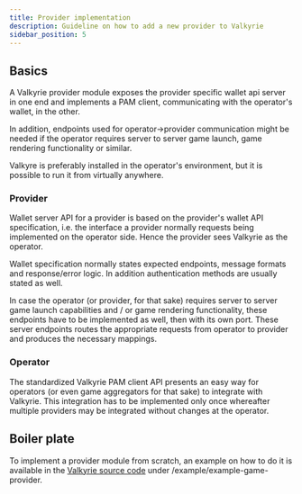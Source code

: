 ```yaml
---
title: Provider implementation
description: Guideline on how to add a new provider to Valkyrie 
sidebar_position: 5
---
```


## Basics
A Valkyrie provider module exposes the provider specific wallet api server in one end and implements a PAM client, communicating with the operator's wallet, in the other.

In addition, endpoints used for operator->provider communication might be needed if the operator requires server to server game launch, game rendering functionality or similar.

Valkyre is preferably installed in the operator's environment, but it is possible to run it from virtually anywhere.

### Provider
Wallet server API for a provider is based on the provider's wallet API specification, i.e. the interface a provider normally requests being implemented on the operator side. Hence the provider sees Valkyrie as the operator.

Wallet specification normally states expected endpoints, message formats and response/error logic. In addition authentication methods are usually stated as well.

In case the operator (or provider, for that sake) requires server to server game launch capabilities and / or game rendering functionality, these endpoints have to be implemented as well, then with its own port. These server endpoints routes the appropriate requests from operator to provider and produces the necessary mappings.

### Operator
The standardized Valkyrie PAM client API presents an easy way for operators (or even game aggregators for that sake) to integrate with Valkyrie. This integration has to be implemented only once whereafter multiple providers may be integrated without changes at the operator.

## Boiler plate
To implement a provider module from scratch, an example on how to do it is available in the [Valkyrie source code](https://github.com/valkyrie-fnd/valkyrie) under /example/example-game-provider.